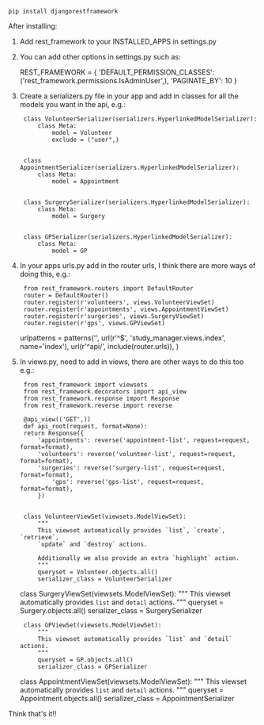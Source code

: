     pip install djangorestframework
    
After installing:
1. Add rest_framework to your INSTALLED_APPS in settings.py
2. You can add other options in settings.py such as:

    REST_FRAMEWORK = {
    'DEFAULT_PERMISSION_CLASSES': ('rest_framework.permissions.IsAdminUser',),
    'PAGINATE_BY': 10
    }
    

3. Create a serializers.py file in your app and add in classes for all the models you want in the api, e.g.:

    	class VolunteerSerializer(serializers.HyperlinkedModelSerializer):
        	class Meta:
            	model = Volunteer
            	exclude = ("user",)


    	class AppointmentSerializer(serializers.HyperlinkedModelSerializer):
        	class Meta:
            	model = Appointment


    	class SurgerySerializer(serializers.HyperlinkedModelSerializer):
        	class Meta:
            	model = Surgery


		class GPSerializer(serializers.HyperlinkedModelSerializer):
        	class Meta:
            	model = GP
            

4. In your apps urls.py add in the router urls, I think there are more ways of doing this, e.g.:

    	from rest_framework.routers import DefaultRouter
    	router = DefaultRouter()
    	router.register(r'volunteers', views.VolunteerViewSet)
    	router.register(r'appointments', views.AppointmentViewSet)
    	router.register(r'surgeries', views.SurgeryViewSet)
    	router.register(r'gps', views.GPViewSet)
	urlpatterns = patterns('',
        		url(r'^$', 'study_manager.views.index', name='index'), 
        		url(r'^api/', include(router.urls)),
    	)

5. In views.py, need to add in views, there are other ways to do this too e.g.:

    	from rest_framework import viewsets
    	from rest_framework.decorators import api_view
    	from rest_framework.response import Response
    	from rest_framework.reverse import reverse
    
    	@api_view(('GET',))
    	def api_root(request, format=None):
		return Response({
	        'appointments': reverse('appointment-list', request=request, format=format),
      		'volunteers': reverse('volunteer-list', request=request, format=format),
        	'surgeries': reverse('surgery-list', request=request, format=format),
            	'gps': reverse('gps-list', request=request, format=format),
        	})


    	class VolunteerViewSet(viewsets.ModelViewSet):
        	"""
        	This viewset automatically provides `list`, `create`, `retrieve`,
        	`update` and `destroy` actions.
		
        	Additionally we also provide an extra `highlight` action.
        	"""
        	queryset = Volunteer.objects.all()
        	serializer_class = VolunteerSerializer
        	
        	
	class SurgeryViewSet(viewsets.ModelViewSet):
        	"""
        	This viewset automatically provides `list` and `detail` actions.
        	"""
        	queryset = Surgery.objects.all()
        	serializer_class = SurgerySerializer
        	
        	
    	class GPViewSet(viewsets.ModelViewSet):
        	"""
        	This viewset automatically provides `list` and `detail` actions.
        	"""
        	queryset = GP.objects.all()
        	serializer_class = GPSerializer
        	
        	
	class AppointmentViewSet(viewsets.ModelViewSet):
        	"""
        	This viewset automatically provides `list` and `detail` actions.
        	"""
        	queryset = Appointment.objects.all()
        	serializer_class = AppointmentSerializer
        	
Think that's it!!
